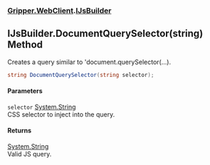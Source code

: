 ### [Gripper.WebClient](Gripper_WebClient 'Gripper.WebClient').[IJsBuilder](Gripper_WebClient_IJsBuilder 'Gripper.WebClient.IJsBuilder')
## IJsBuilder.DocumentQuerySelector(string) Method
Creates a query similar to 'document.querySelector(...).  
```csharp
string DocumentQuerySelector(string selector);
```
#### Parameters
<a name='Gripper_WebClient_IJsBuilder_DocumentQuerySelector(string)_selector'></a>
`selector` [System.String](https://docs.microsoft.com/en-us/dotnet/api/System.String 'System.String')  
CSS selector to inject into the query.
  
#### Returns
[System.String](https://docs.microsoft.com/en-us/dotnet/api/System.String 'System.String')  
Valid JS query.
